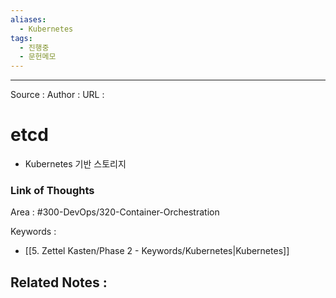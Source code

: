 ```yaml
---
aliases:
  - Kubernetes
tags:
  - 진행중
  - 문헌메모
---
```



---


Source :
Author : 
URL :

# etcd
- Kubernetes 기반 스토리지


### Link of Thoughts
Area : #300-DevOps/320-Container-Orchestration 

Keywords :
- [[5. Zettel Kasten/Phase 2 - Keywords/Kubernetes|Kubernetes]]

Related Notes : 
- 

